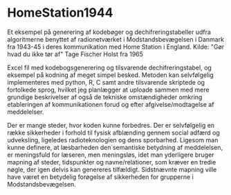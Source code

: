 # HomeStation1944
Et eksempel på generering af kodebøger og dechifreringstabeller udfra algoritmerne benyttet af radionetværket i Modstandsbevægelsen i Danmark fra 1943-45 i deres kommunikation med Home Station i England. Kilde: "Gør hvad du ikke tør af" Tage Fischer Holst fra 1965


Excel fil med kodebogsgenerering og tilsvarende dechifreringstabel, og eksempel på kodning af meget simpel besked. 
Metoden kan selvfølgelig implementeres med python, R, C samt andre tilsvarende skriptede og fortolkede sprog, hvilket jeg planlægger at uploade sammen med mere grundige beskrivelser af også de tekniske omstændigheder omkring etableringen af kommunikationen forud og efter afgivelse/modtagelse af meddelelser.

Der er mange steder, hvor koden kunne forbedres. Der er selvfølgelig en række sikkerheder i forhold til fysisk afblænding gennem social adfærd og udveksling, ligeledes radioteknologien og dens sporbarhed. Ligesom man kunne definere, at læsbarheden den semantiske betydning af meddelelsen, er meningsfuld for læseren, men meningsløs, idet man yderligere bruger mapning af steder, tidspunkter og navne/relationer, som kræver en tredie nøgle, der igen delvis kan genereres tilfældigt. Sidstnævnte mapning ville have været en betydelig forøgelse af sikkerheden for grupperne i Modstandsbevægelsen. 
